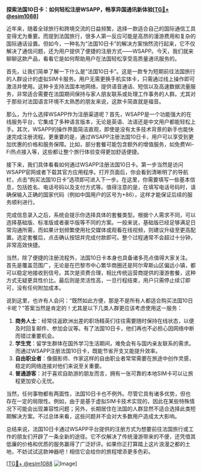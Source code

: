 **探索法国10日卡：如何轻松注册WSAPP，畅享异国通讯新体验[[TG💪+ @esim1088](https://t.me/s/esim1088)]**

近年来，随着全球旅行和跨境交流的日益频繁，选择一款适合自己的国际通信工具变得尤为重要。而提到法国旅行，很多人第一反应可能是高昂的漫游费用和复杂的国际通话设置。但如今，一种名为“法国10日卡”的解决方案悄然流行起来，它不仅解决了通信问题，还为用户提供了便捷的注册方式——WSAPP。今天，我们就来聊聊这款产品，看看它是如何帮助用户在法国轻松享受高质量通讯服务的。

首先，让我们简单了解一下什么是“法国10日卡”。这是一款专为短期前往法国旅行的人群设计的虚拟SIM卡服务。用户无需更换手机实体卡，只需通过线上操作即可激活并使用。这种卡支持法国本地网络，提供语音通话、短信以及高速数据流量服务，非常适合需要在法国期间保持与家人朋友联系或处理工作事务的人群。尤其对于那些对法国语言环境不太熟悉的朋友来说，这款卡简直就是福音。

那么，为什么选择WSAPP作为注册渠道呢？首先，WSAPP是一个功能强大的在线服务平台，它集成了多种语言版本，无论是英语、法语还是中文用户都能轻松上手。其次，WSAPP的操作界面简洁直观，即使是没有太多技术背景的新手也能快速完成注册流程。更重要的是，通过WSAPP注册法国10日卡，用户可以享受到更加优惠的价格和服务保障。比如，部分套餐可能包含额外的增值服务，如免费Wi-Fi热点接入等，这些都让整个旅行体验变得更加舒适便捷。

接下来，我们具体看看如何通过WSAPP注册法国10日卡。第一步当然是访问WSAPP官网或者下载其官方应用程序。打开页面后，你会看到清晰明了的导航栏，点击“购买法国10日卡”选项即可进入下一步。在这里，你需要填写一些基本信息，包括姓名、电话号码以及支付方式等。值得注意的是，在填写电话号码时，请确保输入正确的国家代码（例如中国用户的区号为+86），这样才能保证后续的服务顺利进行。

完成信息录入之后，系统会提示你选择具体的套餐类型。根据个人需求不同，可以选择基础版、标准版或者豪华版等不同的方案。一般来说，基础版已经足够满足日常沟通所需，而如果计划频繁使用社交媒体或观看在线视频，则建议升级至更高配置。选定套餐后，点击确认按钮并完成付款即可。整个过程通常不会超过十分钟，非常高效快捷。

当然，除了便捷的注册流程外，法国10日卡本身也具备诸多亮点值得大家关注。首先是覆盖范围广，无论是在巴黎市中心繁华商圈还是阿尔卑斯山区偏远小镇，都可以稳定地接收到信号。其次是资费合理，相比传统运营商提供的漫游套餐，这种方式无疑更具性价比。最后则是灵活性高，一旦行程结束，用户只需停止续订即可，没有任何附加成本。

说到这里，也许有人会问：“既然如此方便，那是不是所有人都适合购买法国10日卡呢？”答案当然是肯定的！尤其是以下几类人群更应该考虑使用这一服务：

1. **商务人士**：经常往返欧洲出差的职场精英们往往需要随时保持在线状态，以便及时回复邮件、参加会议等。有了法国10日卡，他们再也不必担心因网络中断而错过重要机会。
2. **学生党**：留学生群体在国外学习生活期间，难免会有与国内亲友联系的需求。而通过WSAPP注册法国10日卡，既能节省开支又能提升效率。
3. **自由职业者**：像摄影师、作家这样的自由职业者常常需要在旅途中创作灵感，稳定的网络连接对他们来说至关重要。
4. **普通游客**：对于喜欢自助游的朋友而言，拥有一张可靠的本地SIM卡可以让旅程更加安心无忧。

当然，任何事物都有两面性，法国10日卡也不例外。尽管它具有诸多优势，但也存在一定的局限性。例如，由于是基于虚拟SIM卡技术实现的，因此在某些特殊情况下可能会出现兼容性问题；另外，长期居住在法国的人群显然不适合选择此类短期解决方案。不过总体来看，这些问题并不会对大多数用户造成太大影响。

总结来说，法国10日卡通过WSAPP平台提供的注册方式为想要前往法国旅行或工作的朋友们开辟了一条全新的途径。它不仅解决了传统漫游带来的不便，还凭借其低廉的价格和优质的服务赢得了广泛好评。如果你正打算踏上这片浪漫之都的土地，不妨试试这款神器吧！相信它会给你的旅程增添更多色彩。

[[TG💪+ @esim1088](https://t.me/s/esim1088) ![Image](https://i.postimg.cc/4NQfJmqS/Snipaste-2025-05-13-00-14-12.png)]